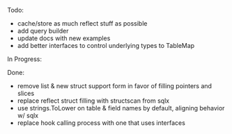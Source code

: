 Todo:

- cache/store as much reflect stuff as possible
- add query builder
- update docs with new examples
- add better interfaces to control underlying types to TableMap

In Progress:

Done:

- remove list & new struct support form in favor of filling pointers and slices
- replace reflect struct filling with structscan from sqlx
- use strings.ToLower on table & field names by default, aligning behavior w/ sqlx
- replace hook calling process with one that uses interfaces

